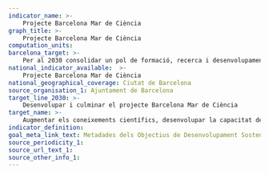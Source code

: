 ```yaml
---
indicator_name: >-
    Projecte Barcelona Mar de Ciència
graph_title: >-
    Projecte Barcelona Mar de Ciència
computation_units: 
barcelona_target: >-
    Per al 2030 consolidar un pol de formació, recerca i desenvolupament a l’entorn de les ciències del mar
national_indicator_available:  >-
    Projecte Barcelona Mar de Ciència
national_geographical_coverage: Ciutat de Barcelona 
source_organisation_1: Ajuntament de Barcelona
target_line_2030: >-
    Desenvolupar i culminar el projecte Barcelona Mar de Ciència
target_name: >-
    Augmentar els coneixements científics, desenvolupar la capacitat de recerca i transferir la tecnologia marina, tenint en compte els criteris i directrius per a la transferència de tecnologia marina de la Comissió Oceanogràfica Intergovernamental, a fi de millorar la salut dels oceans i potenciar la contribució de la biodiversitat marina al desenvolupament dels països en desenvolupament, en particular els petits Estats insulars en desenvolupament i els països menys avançats
indicator_definition:
goal_meta_link_text: Metadades dels Objectius de Desenvolupament Sostenible de les Nacions Unides (pdf 894kB)
source_periodicity_1: 
source_url_text_1: 
source_other_info_1:
---
```

